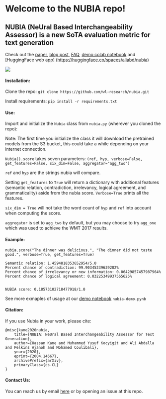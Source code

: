 # Welcome to the NUBIA repo! 

## NUBIA (NeUral Based Interchangeability Assessor) is a new SoTA evaluation metric for text generation

Check out the [paper](https://arxiv.org/abs/2004.14667), [blog post](https://wl-research.github.io/blog/), [FAQ](https://github.com/wl-research/nubia/blob/master/FAQ.md), [demo colab notebook](https://colab.research.google.com/drive/1_K8pOB8fRRnkBPwlcmvUNHgCr4ur8rFg) and [HuggingFace web app] (https://huggingface.co/spaces/aliabd/nubia)

<img src="https://i.ibb.co/H4v85pB/nubia-demo.gif" />

#### Installation:

Clone the repo: `git clone https://github.com/wl-research/nubia.git`

Install requirements: `pip install -r requirements.txt`

#### Use:

Import and initialize the `Nubia` class from `nubia.py` (wherever you cloned the repo):

Note: The first time you initialize the class it will download the pretrained models from the S3 bucket, this could take a while depending on your internet connection.

`Nubia().score` takes seven parameters: `(ref, hyp, verbose=False, get_features=False, six_dim=False, aggregator="agg_two")`

`ref` and `hyp` are the strings nubia will compare. 

Setting `get_features` to `True` will return a dictionary with additional features (semantic relation, contradiction, irrelevancy, logical agreement, and grammaticality) aside from the nubia score. `Verbose=True` prints all the features.

`six_dim = True` will not take the word count of `hyp` and `ref` into account when computing the score.

`aggregator` is set to `agg_two` by default, but you may choose to try `agg_one` which was used to achieve the WMT 2017 results.

#### Example:

`nubia.score("The dinner was delicious.", "The dinner did not taste good.", verbose=True, get_features=True)`
```
Semantic relation: 1.4594818353652954/5.0
Percent chance of contradiction: 99.90345239639282%
Percent chance of irrelevancy or new information: 0.06429857457987964%
Percent chance of logical agreement: 0.03225349937565625%


NUBIA score: 0.18573102718477918/1.0
```
See more exmaples of usage at our [demo notebook](https://github.com/wl-research/nubia/blob/master/nubia-demo.ipynb) `nubia-demo.pynb`

#### Citation:

If you use Nubia in your work, please cite: 

```
@misc{kane2020nubia,
    title={NUBIA: NeUral Based Interchangeability Assessor for Text Generation},
    author={Hassan Kane and Muhammed Yusuf Kocyigit and Ali Abdalla and Pelkins Ajanoh and Mohamed Coulibali},
    year={2020},
    eprint={2004.14667},
    archivePrefix={arXiv},
    primaryClass={cs.CL}
}
```

#### Contact Us: 

You can reach us by email [here](mailto:hassanmohamed@alum.mit.edu) or by opening an issue at this repo. 
